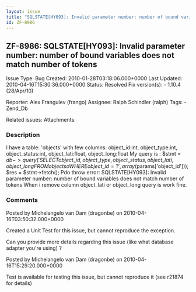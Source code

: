 ```yaml
---
layout: issue
title: "SQLSTATE[HY093]: Invalid parameter number: number of bound variables does not match number of tokens"
id: ZF-8986
---
```


ZF-8986: SQLSTATE[HY093]: Invalid parameter number: number of bound variables does not match number of tokens
-------------------------------------------------------------------------------------------------------------

 Issue Type: Bug Created: 2010-01-28T03:18:06.000+0000 Last Updated: 2010-04-16T15:30:36.000+0000 Status: Resolved Fix version(s): - 1.10.4 (28/Apr/10)
 
 Reporter:  Alex Frangulev (frango)  Assignee:  Ralph Schindler (ralph)  Tags: - Zend\_Db
 
 Related issues: 
 Attachments: 
### Description

I have a table: 'objects' with few columns: object\_id:int, object\_type:int, object\_status:int, object\_lati:float, object\_long:float My query is : $stmt = $db->query('SELECT object\_id, object\_type, object\_status, object\_lati, object\_long FROM objects o WHERE object\_id = ? ', array($params['object\_id'])); $res = $stmt->fetch(); Pdo throw error: SQLSTATE[HY093]: Invalid parameter number: number of bound variables does not match number of tokens When i remove column object\_lati or object\_long query is work fine.

 

 

### Comments

Posted by Michelangelo van Dam (dragonbe) on 2010-04-16T03:50:32.000+0000

Created a Unit Test for this issue, but cannot reproduce the exception.

Can you provide more details regarding this issue (like what database adapter you're using) ?

 

 

Posted by Michelangelo van Dam (dragonbe) on 2010-04-16T15:29:20.000+0000

Test is available for testing this issue, but cannot reproduce it (see r21874 for details)

 

 